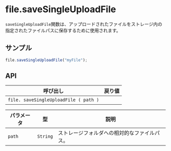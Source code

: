 # file.saveSingleUploadFile

`saveSingleUploadFile`関数は、アップロードされたファイルをストレージ内の指定されたファイルパスに保存するために使用されます。

## サンプル

```javascript
file.saveSingleUploadFile("myFile");
```

## API

| 呼び出し | 戻り値 |
|---|---|
| `file. saveSingleUploadFile ( path )` |  |

| パラメータ | 型 | 説明 |
|---|---|---|
| `path` | `String` | ストレージフォルダへの相対的なファイルパス。 |